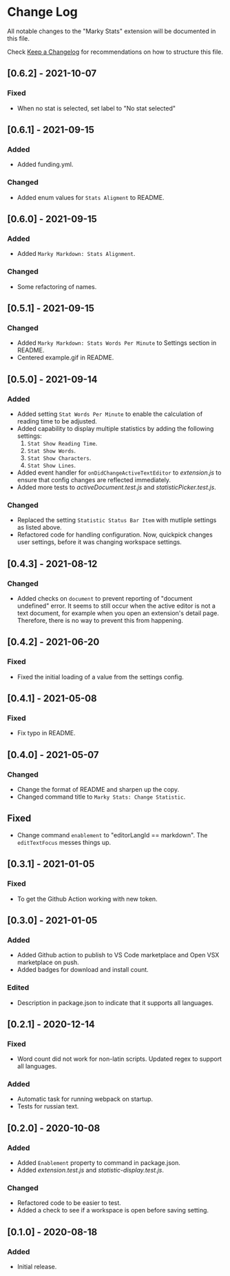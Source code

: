 # Change Log

All notable changes to the "Marky Stats" extension will be documented in this file.

Check [Keep a Changelog](http://keepachangelog.com/) for recommendations on how to structure this file.

## [0.6.2] - 2021-10-07

### Fixed

- When no stat is selected, set label to "No stat selected"

## [0.6.1] - 2021-09-15

### Added

- Added funding.yml.

### Changed

- Added enum values for `Stats Aligment` to README.

## [0.6.0] - 2021-09-15

### Added

- Added `Marky Markdown: Stats Alignment`.

### Changed

- Some refactoring of names.

## [0.5.1] - 2021-09-15

### Changed

- Added `Marky Markdown: Stats Words Per Minute` to Settings section in README.
- Centered example.gif in README.

## [0.5.0] - 2021-09-14

### Added

- Added setting `Stat Words Per Minute` to enable the calculation of reading time to be adjusted.
- Added capability to display multiple statistics by adding the following settings:
	1. `Stat Show Reading Time`.
	1. `Stat Show Words`.
	1. `Stat Show Characters`.
	1. `Stat Show Lines`.
- Added event handler for `onDidChangeActiveTextEditor` to *extension.js* to ensure that config changes are reflected immediately.
- Added more tests to *activeDocument.test.js* and *statisticPicker.test.js*.

### Changed

- Replaced the setting `Statistic Status Bar Item` with mutliple settings as listed above.
- Refactored code for handling configuration. Now, quickpick changes user settings, before it was changing workspace settings.

## [0.4.3] - 2021-08-12

### Changed

- Added checks on `document` to prevent reporting of "document undefined" error. It seems to still occur when the active editor is not a text document, for example when you open an extension's detail page. Therefore, there is no way to prevent this from happening.

## [0.4.2] - 2021-06-20

### Fixed

- Fixed the initial loading of a value from the settings config.

## [0.4.1] - 2021-05-08

### Fixed

- Fix typo in README.

## [0.4.0] - 2021-05-07

### Changed

- Change the format of README and sharpen up the copy.
- Changed command title to `Marky Stats: Change Statistic`.

## Fixed

- Change command `enablement` to "editorLangId == markdown". The `editTextFocus` messes things up.

## [0.3.1] - 2021-01-05

### Fixed

- To get the Github Action working with new token.

## [0.3.0] - 2021-01-05

### Added

- Added Github action to publish to VS Code marketplace and Open VSX marketplace on push.
- Added badges for download and install count.

### Edited

- Description in package.json to indicate that it supports all languages.

## [0.2.1] - 2020-12-14

### Fixed

- Word count did not work for non-latin scripts. Updated regex to support all languages.

### Added

- Automatic task for running webpack on startup.
- Tests for russian text.

## [0.2.0] - 2020-10-08

### Added

- Added `Enablement` property to command in package.json.
- Added *extension.test.js* and *statistic-display.test.js*.

### Changed

- Refactored code to be easier to test.
- Added a check to see if a workspace is open before saving setting.

## [0.1.0] - 2020-08-18

### Added

- Initial release.
